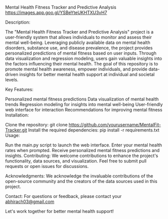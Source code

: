 Mental Health Fitness Tracker and Predictive Analysis
https://images.app.goo.gl/YSBeYteUKHTXU3vH7

Description:

The "Mental Health Fitness Tracker and Predictive Analysis" project is a user-friendly system that allows individuals to monitor and assess their mental well-being. Leveraging publicly available data on mental health disorders, substance use, and disease prevalence, the project provides personalized predictions of mental fitness based on user inputs. Through data visualization and regression modeling, users gain valuable insights into the factors influencing their mental health. The goal of this repository is to promote mental health awareness, empower individuals, and provide data-driven insights for better mental health support at individual and societal levels.

Key Features:

Personalized mental fitness predictions
Data visualization of mental health trends
Regression modeling for insights into mental well-being
User-friendly web interface for interaction
Recommendations for improving mental fitness
Installation:

Clone the repository: git clone https://github.com/yourusername/MentalFit-Tracker.git
Install the required dependencies: pip install -r requirements.txt
Usage:

Run the main.py script to launch the web interface.
Enter your mental health rates when prompted.
Receive personalized mental fitness predictions and insights.
Contributing:
We welcome contributions to enhance the project's functionality, data sources, and visualization. Feel free to submit pull requests or open issues for discussions.

Acknowledgments:
We acknowledge the invaluable contributions of the open-source community and the creators of the data sources used in this project.

Contact:
For questions or feedback, please contact your abhirach03@gmail.com

Let's work together for better mental health support!
